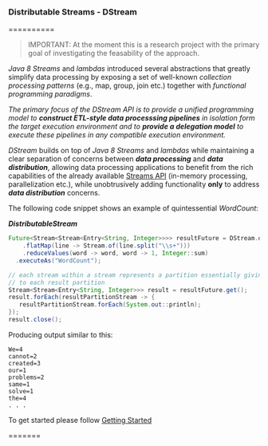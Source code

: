 ### Distributable Streams - DStream
==========
> IMPORTANT: At the moment this is a research project with the primary goal of investigating the feasability of the approach.

_Java 8 Streams_ and _lambdas_ introduced several abstractions that greatly simplify data processing by exposing a set of well-known _collection 
processing patterns_ (e.g., map, group, join etc.) together with _functional programming paradigms_. 

_The primary focus of the DStream API is to provide a unified programming model to **construct ETL-style data processsing pipelines** in isolation form the target execution environment and to **provide a delegation model** to execute these pipelines in any compatible execution environment._

_DStream_ builds on top of _Java 8 Streams_ and _lambdas_ while maintaining a clear separation of concerns between _**data processing**_
and _**data distribution**_, allowing data processing applications to benefit from the rich capabilities of the already available 
[Streams API](http://docs.oracle.com/javase/8/docs/api/java/util/stream/package-summary.html) (in-memory processing, parallelization etc.), while 
unobtrusively adding functionality **only** to address _**data distribution**_ concerns. 


The following code snippet shows an example of quintessential _WordCount_:

_**DistributableStream**_
```java
Future<Stream<Stream<Entry<String, Integer>>>> resultFuture = DStream.ofType(String.class, "wc")
    .flatMap(line -> Stream.of(line.split("\\s+")))
    .reduceValues(word -> word, word -> 1, Integer::sum)
  .executeAs("WordCount");

// each stream within a stream represents a partition essentially giving you access 
// to each result partition
Stream<Stream<Entry<String, Integer>>> result = resultFuture.get();
result.forEach(resultPartitionStream -> {
   resultPartitionStream.forEach(System.out::println);
});
result.close();
```

Producing output similar to this:
```
We=4
cannot=2
created=3
our=1
problems=2
same=1
solve=1
the=4
. . .
```

To get started please follow [Getting Started](https://github.com/hortonworks/dstream/wiki)

=======


